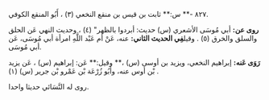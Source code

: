 ٨٢٧ -** س:** ثابت بن قيس بن منقع النخعي (٣) ، أَبُو المنقع الكوفي.

**روى عن:** أبي مُوسَى الأشعري (س) حديث: أبردوا بالظهر" (٤) ، وحديث النهي عَن الحلق والسلق والخرق (٥) . وقيل**فِي الحديث الثاني:** عنه، عَنْ أم عَبْد اللَّهِ امرأة أبي مُوسَى، عَن أبي مُوسَى.

**رَوَى عَنه:** إبراهيم النخعي، ويزيد بن أوسى (س) ،** وقيل:** عَن: إبراهيم (س) ، عَن يزيد بْن أوس عنه، وأَبُو زُرْعَة بْن عَمْرو بْن جرير (س) (١) .

روى له النَّسَائي حديثا واحدا.